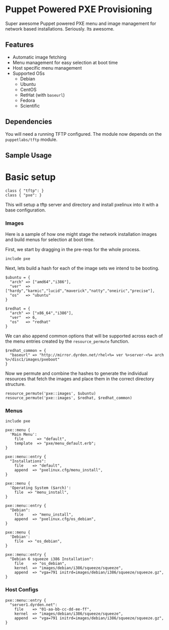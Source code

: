 # Puppet Powered PXE Provisioning

Super awesome Puppet powered PXE menu and image management for network based
installations.  Seriously.  Its awesome.

Features
--------
  * Automatic image fetching
  * Menu management for easy selection at boot time
  * Host specific menu management
  * Supported OSs
    * Debian
    * Ubuntu
    * CentOS
    * RetHat (with `baseurl`)
    * Fedora
    * Scientific

Dependencies
---

You will need a running TFTP configured.  The module now depends on the
`puppetlabs/tftp` module.

## Sample Usage

# Basic setup

    class { "tftp": }
    class { "pxe": }

This will setup a tftp server and directory and install pxelinux into it with a
base configuration.

### Images

Here is a sample of how one might stage the network installation images and
build menus for selection at boot time.

First, we start by dragging in the pre-reqs for the whole process.

    include pxe

Next, lets build a hash for each of the image sets we intend to be booting.

    $ubuntu = {
      "arch" => ["amd64","i386"],
      "ver"  => ["hardy","karmic","lucid","maverick","natty","oneiric","precise"],
      "os"   => "ubuntu"
    }

    $redhat = {
      "arch" => ["x86_64","i386"],
      "ver"  => 6,
      "os"   => "redhat"
    }

We can also append common options that will be supported across each of the
menu entries created by the `resource_permute` function.

    $redhat_common = {
      "baseurl" => "http://mirror.dyrden.net/rhel<%= ver %>server-<%= arch %>/disc1/images/pxeboot"
    }

Now we permute and combine the hashes to generate the individual resources that
fetch the images and place them in the correct directory structure.

    resource_permute('pxe::images', $ubuntu)
    resource_permute('pxe::images', $redhat, $redhat_common)

### Menus

    include pxe

    pxe::menu {
      'Main Menu':
        file      => "default",
        template  => "pxe/menu_default.erb";
    }

    pxe::menu::entry {
      "Installations":
        file    => "default",
        append  => "pxelinux.cfg/menu_install",
    }

    pxe::menu {
      'Operating System ($arch)':
        file  => "menu_install",
    }

    pxe::menu::entry {
      "Debian":
        file    => "menu_install",
        append  => "pxelinux.cfg/os_debian",
    }

    pxe::menu {
      'Debian':
        file  => "os_debian",
    }

    pxe::menu::entry {
      "Debian 6 squeeze i386 Installation":
        file    => "os_debian",
        kernel  => "images/debian/i386/squeeze/squeeze",
        append  => "vga=791 initrd=images/debian/i386/squeeze/squeeze.gz",
    }


### Host Configs

    pxe::menu::entry {
      "server1.dyrden.net":
        file    => "01-aa-bb-cc-dd-ee-ff",
        kernel  => "images/debian/i386/squeeze/squeeze",
        append  => "vga=791 initrd=images/debian/i386/squeeze/squeeze.gz",
    }

